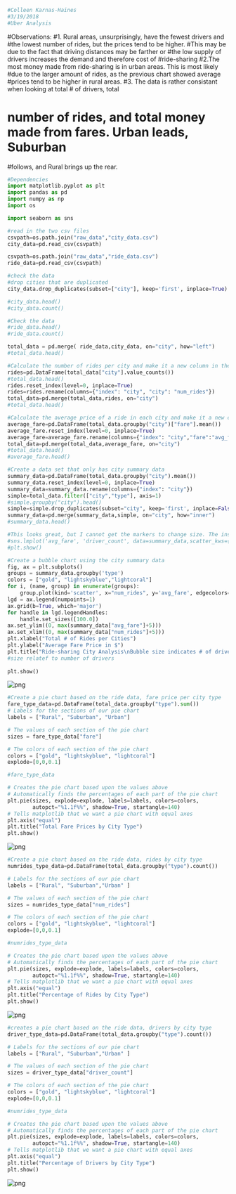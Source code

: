

```python
#Colleen Karnas-Haines
#3/19/2018
#Uber Analysis
```
#Observations:
#1. Rural areas, unsurprisingly, have the fewest drivers and 
#the lowest number of rides, but the prices tend to be higher.
#This may be due to the fact that driving distances may be farther or
#the low supply of drivers increases the demand and therefore cost of
#ride-sharing
#2.The most money made from ride-sharing is in urban areas. This is most likely
#due to the larger amount of rides, as the previous chart showed average
#prices tend to be higher in rural areas.
#3. The data is rather consistant when looking at total # of drivers, total 
# number of rides, and total money made from fares. Urban leads, Suburban
#follows, and Rural brings up the rear.

```python
#Dependencies
import matplotlib.pyplot as plt
import pandas as pd
import numpy as np
import os

import seaborn as sns

```


```python
#read in the two csv files
csvpath=os.path.join("raw_data","city_data.csv")
city_data=pd.read_csv(csvpath)

csvpath=os.path.join("raw_data","ride_data.csv")
ride_data=pd.read_csv(csvpath)
```


```python
#check the data
#drop cities that are duplicated
city_data.drop_duplicates(subset=["city"], keep='first', inplace=True)

#city_data.head()
#city_data.count()
```


```python
#Check the data
#ride_data.head()
#ride_data.count()
```


```python
total_data = pd.merge( ride_data,city_data, on="city", how="left")
#total_data.head()
```


```python
#Calculate the number of rides per city and make it a new column in the total_data set
rides=pd.DataFrame(total_data["city"].value_counts())
#total_data.head()
rides.reset_index(level=0, inplace=True)
rides=rides.rename(columns={"index": "city", "city": "num_rides"})
total_data=pd.merge(total_data,rides, on="city")
#total_data.head()
```


```python
#Calculate the average price of a ride in each city and make it a new column in the total_data set
average_fare=pd.DataFrame(total_data.groupby("city")["fare"].mean())
average_fare.reset_index(level=0, inplace=True)
average_fare=average_fare.rename(columns={"index": "city","fare":"avg_fare"})
total_data=pd.merge(total_data,average_fare, on="city")
#total_data.head()
#average_fare.head()
```


```python
#Create a data set that only has city summary data
summary_data=pd.DataFrame(total_data.groupby("city").mean())
summary_data.reset_index(level=0, inplace=True)
summary_data=summary_data.rename(columns={"index": "city"})
simple=total_data.filter(["city","type"], axis=1)
#simple.groupby("city").head()
simple=simple.drop_duplicates(subset="city", keep='first', inplace=False)
summary_data=pd.merge(summary_data,simple, on="city", how="inner")
#summary_data.head()

```


```python
#This looks great, but I cannot get the markers to change size. The instructions ask for a seaborn, but...
#sns.lmplot('avg_fare', 'driver_count', data=summary_data,scatter_kws={"s": 100},hue="type",fit_reg=False)
#plt.show()
```


```python
#Create a bubble chart using the city summary data
fig, ax = plt.subplots()
groups = summary_data.groupby('type')
colors = ["gold", "lightskyblue","lightcoral"]
for i, (name, group) in enumerate(groups):
    group.plot(kind='scatter', x="num_rides", y='avg_fare', edgecolors="black",alpha=.65, s=group['driver_count']*10, label=name, ax=ax, color=colors[i])
lgd = ax.legend(numpoints=1)
ax.grid(b=True, which='major')
for handle in lgd.legendHandles:
    handle.set_sizes([100.0])
ax.set_ylim((0, max(summary_data["avg_fare"]+5)))
ax.set_xlim((0, max(summary_data["num_rides"]+5)))
plt.xlabel("Total # of Rides per Cities")
plt.ylabel("Average Fare Price in $")
plt.title("Ride-sharing City Analysis\nBubble size indicates # of drivers")
#size relatef to number of drivers
 
plt.show()

```


![png](output_10_0.png)



```python
#Create a pie chart based on the ride data, fare price per city type
fare_type_data=pd.DataFrame(total_data.groupby("type").sum())
# Labels for the sections of our pie chart
labels = ["Rural", "Suburban", "Urban"]

# The values of each section of the pie chart
sizes = fare_type_data["fare"]

# The colors of each section of the pie chart
colors = ["gold", "lightskyblue", "lightcoral"]
explode=[0,0,0.1]

#fare_type_data
```


```python
# Creates the pie chart based upon the values above
# Automatically finds the percentages of each part of the pie chart
plt.pie(sizes, explode=explode, labels=labels, colors=colors,
        autopct="%1.1f%%", shadow=True, startangle=140)
# Tells matplotlib that we want a pie chart with equal axes
plt.axis("equal")
plt.title("Total Fare Prices by City Type")
plt.show()
```


![png](output_12_0.png)



```python
#Create a pie chart based on the ride data, rides by city type
numrides_type_data=pd.DataFrame(total_data.groupby("type").count())

# Labels for the sections of our pie chart
labels = ["Rural", "Suburban","Urban" ]

# The values of each section of the pie chart
sizes = numrides_type_data["num_rides"]

# The colors of each section of the pie chart
colors = ["gold", "lightskyblue", "lightcoral"]
explode=[0,0,0.1]

#numrides_type_data
```


```python
# Creates the pie chart based upon the values above
# Automatically finds the percentages of each part of the pie chart
plt.pie(sizes, explode=explode, labels=labels, colors=colors,
        autopct="%1.1f%%", shadow=True, startangle=140)
# Tells matplotlib that we want a pie chart with equal axes
plt.axis("equal")
plt.title("Percentage of Rides by City Type")
plt.show()
```


![png](output_14_0.png)



```python
#creates a pie chart based on the ride data, drivers by city type
driver_type_data=pd.DataFrame(total_data.groupby("type").count())

# Labels for the sections of our pie chart
labels = ["Rural", "Suburban","Urban" ]

# The values of each section of the pie chart
sizes = driver_type_data["driver_count"]

# The colors of each section of the pie chart
colors = ["gold", "lightskyblue", "lightcoral"]
explode=[0,0,0.1]

#numrides_type_data
```


```python
# Creates the pie chart based upon the values above
# Automatically finds the percentages of each part of the pie chart
plt.pie(sizes, explode=explode, labels=labels, colors=colors,
        autopct="%1.1f%%", shadow=True, startangle=140)
# Tells matplotlib that we want a pie chart with equal axes
plt.axis("equal")
plt.title("Percentage of Drivers by City Type")
plt.show()
```


![png](output_16_0.png)

